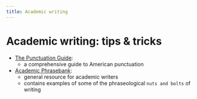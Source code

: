 ```yaml
---
title: Academic writing
---
```


# Academic writing: tips & tricks

- [The Punctuation Guide](https://www.thepunctuationguide.com/):
  - a comprehensive guide to American punctuation
- [Academic Phrasebank](https://www.phrasebank.manchester.ac.uk/):
  - general resource for academic writers
  - contains examples of some of the phraseological `nuts and bolts` of writing
